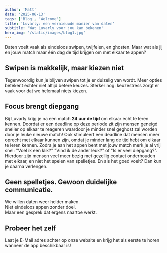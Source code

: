 ```yaml
---
author: 'Matt'
date: '2025-06-13'
tags: ['Blog', 'Welcome']
title: 'Luvarly: een vernieuwde manier van daten'
subtitle: 'Wat Luvarly voor jou kan bekenen'
hero_img: '/static/images/blog1.jpg'
---
```


Daten voelt vaak als eindeloos swipen, twijfelen, en ghosten. Maar wat als jij en jouw match maar één dag de tijd krijgen om met elkaar te appen?  

## Swipen is makkelijk, maar kiezen niet

Tegenwoordig kun je blijven swipen tot je er duizelig van wordt. Meer opties betekent echter niet altijd betere keuzes. Sterker nog: keuzestress zorgt er vaak voor dat we helemaal niets kiezen.

## Focus brengt diepgang

Bij Luvarly krijg je na een match **24 uur de tijd** om elkaar écht te leren kennen. Doordat er een deadline op deze periode zit zijn mensen geneigd sneller op elkaar te reageren waardoor je minder snel geghost zal worden door je leuke nieuwe match!
Ook stimuleert een deadline dat mensen meer oprecht met elkaar kunnen zijn, omdat je minder lang de tijd hebt om elkaar te leren kennen. Zodra je aan het appen bent met jouw match merk je al vrij snel: "Voel ik een klik?" "Vind ik de ander leuk?" of "Is er veel diepgang?". Hierdoor zijn mensen veel meer bezig met gezellig contact onderhouden met elkaar, en niet het spelen van spelletjes. 
En als het goed voelt? Dan kun je daarna verlengen.

## Geen spelletjes. Gewoon duidelijke communicatie.

We willen daten weer helder maken.  
Niet eindeloos appen zonder doel.  
Maar een gesprek dat ergens naartoe werkt.

## Probeer het zelf

Laat je E-Mail adres achter op onze website en krijg het als eerste te horen wanneer de app beschikbaar is!
